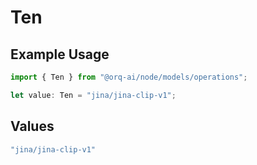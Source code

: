 # Ten

## Example Usage

```typescript
import { Ten } from "@orq-ai/node/models/operations";

let value: Ten = "jina/jina-clip-v1";
```

## Values

```typescript
"jina/jina-clip-v1"
```